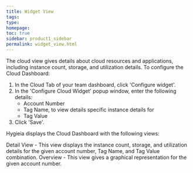 ```yaml
---
title: Widget View
tags: 
type: 
homepage: 
toc: true
sidebar: product1_sidebar
permalink: widget_view.html
---
```


The cloud view gives details about cloud resources and applications, including instance count, storage, and utilization details. To configure the Cloud Dashboard:

1. In the Cloud Tab of your team dashboard, click 'Configure widget'.
2. In the 'Configure Cloud Widget' popup window, enter the following details:
   - Account Number 
   - Tag Name, to view details specific instance details for 
   - Tag Value
3. Click 'Save'. 
  
Hygieia displays the Cloud Dashboard with the following views:

Detail View - This view displays the instance count, storage, and utilization details for the given account number, Tag Name, and Tag Value combination.
Overview - This view gives a graphical representation for the given account number. 

